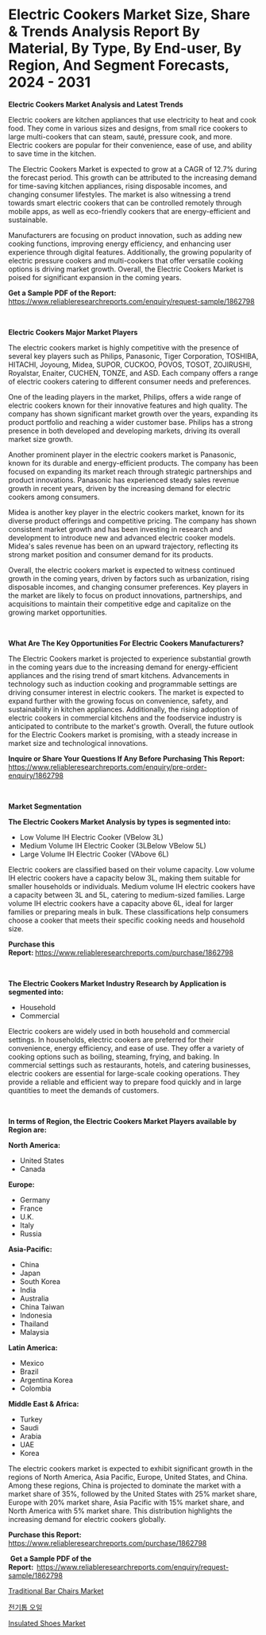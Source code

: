 <p><h1>Electric Cookers Market Size, Share & Trends Analysis Report By Material, By Type, By End-user, By Region, And Segment Forecasts, 2024 - 2031</h1></p><p><strong>Electric Cookers Market Analysis and Latest Trends</strong></p>
<p><p>Electric cookers are kitchen appliances that use electricity to heat and cook food. They come in various sizes and designs, from small rice cookers to large multi-cookers that can steam, sauté, pressure cook, and more. Electric cookers are popular for their convenience, ease of use, and ability to save time in the kitchen.</p><p>The Electric Cookers Market is expected to grow at a CAGR of 12.7% during the forecast period. This growth can be attributed to the increasing demand for time-saving kitchen appliances, rising disposable incomes, and changing consumer lifestyles. The market is also witnessing a trend towards smart electric cookers that can be controlled remotely through mobile apps, as well as eco-friendly cookers that are energy-efficient and sustainable.</p><p>Manufacturers are focusing on product innovation, such as adding new cooking functions, improving energy efficiency, and enhancing user experience through digital features. Additionally, the growing popularity of electric pressure cookers and multi-cookers that offer versatile cooking options is driving market growth. Overall, the Electric Cookers Market is poised for significant expansion in the coming years.</p></p>
<p><strong>Get a Sample PDF of the Report:&nbsp;</strong> <a href="https://www.reliableresearchreports.com/enquiry/request-sample/1862798">https://www.reliableresearchreports.com/enquiry/request-sample/1862798</a></p>
<p>&nbsp;</p>
<p><strong>Electric Cookers Major Market Players</strong></p>
<p><p>The electric cookers market is highly competitive with the presence of several key players such as Philips, Panasonic, Tiger Corporation, TOSHIBA, HITACHI, Joyoung, Midea, SUPOR, CUCKOO, POVOS, TOSOT, ZOJIRUSHI, Royalstar, Enaiter, CUCHEN, TONZE, and ASD. Each company offers a range of electric cookers catering to different consumer needs and preferences.</p><p>One of the leading players in the market, Philips, offers a wide range of electric cookers known for their innovative features and high quality. The company has shown significant market growth over the years, expanding its product portfolio and reaching a wider customer base. Philips has a strong presence in both developed and developing markets, driving its overall market size growth.</p><p>Another prominent player in the electric cookers market is Panasonic, known for its durable and energy-efficient products. The company has been focused on expanding its market reach through strategic partnerships and product innovations. Panasonic has experienced steady sales revenue growth in recent years, driven by the increasing demand for electric cookers among consumers.</p><p>Midea is another key player in the electric cookers market, known for its diverse product offerings and competitive pricing. The company has shown consistent market growth and has been investing in research and development to introduce new and advanced electric cooker models. Midea's sales revenue has been on an upward trajectory, reflecting its strong market position and consumer demand for its products.</p><p>Overall, the electric cookers market is expected to witness continued growth in the coming years, driven by factors such as urbanization, rising disposable incomes, and changing consumer preferences. Key players in the market are likely to focus on product innovations, partnerships, and acquisitions to maintain their competitive edge and capitalize on the growing market opportunities.</p></p>
<p>&nbsp;</p>
<p><strong>What Are The Key Opportunities For Electric Cookers Manufacturers?</strong></p>
<p><p>The Electric Cookers market is projected to experience substantial growth in the coming years due to the increasing demand for energy-efficient appliances and the rising trend of smart kitchens. Advancements in technology such as induction cooking and programmable settings are driving consumer interest in electric cookers. The market is expected to expand further with the growing focus on convenience, safety, and sustainability in kitchen appliances. Additionally, the rising adoption of electric cookers in commercial kitchens and the foodservice industry is anticipated to contribute to the market's growth. Overall, the future outlook for the Electric Cookers market is promising, with a steady increase in market size and technological innovations.</p></p>
<p><strong>Inquire or Share Your Questions If Any Before Purchasing This Report:</strong> <a href="https://www.reliableresearchreports.com/enquiry/pre-order-enquiry/1862798">https://www.reliableresearchreports.com/enquiry/pre-order-enquiry/1862798</a></p>
<p>&nbsp;</p>
<p><strong>Market Segmentation</strong></p>
<p><strong>The Electric Cookers Market Analysis by types is segmented into:</strong></p>
<p><ul><li>Low Volume IH Electric Cooker (VBelow 3L)</li><li>Medium Volume IH Electric Cooker (3LBelow VBelow 5L)</li><li>Large Volume IH Electric Cooker (VAbove 6L)</li></ul></p>
<p><p>Electric cookers are classified based on their volume capacity. Low volume IH electric cookers have a capacity below 3L, making them suitable for smaller households or individuals. Medium volume IH electric cookers have a capacity between 3L and 5L, catering to medium-sized families. Large volume IH electric cookers have a capacity above 6L, ideal for larger families or preparing meals in bulk. These classifications help consumers choose a cooker that meets their specific cooking needs and household size.</p></p>
<p><strong>Purchase this Report:&nbsp;</strong><a href="https://www.reliableresearchreports.com/purchase/1862798">https://www.reliableresearchreports.com/purchase/1862798</a></p>
<p>&nbsp;</p>
<p><strong>The Electric Cookers Market Industry Research by Application is segmented into:</strong></p>
<p><ul><li>Household</li><li>Commercial</li></ul></p>
<p><p>Electric cookers are widely used in both household and commercial settings. In households, electric cookers are preferred for their convenience, energy efficiency, and ease of use. They offer a variety of cooking options such as boiling, steaming, frying, and baking. In commercial settings such as restaurants, hotels, and catering businesses, electric cookers are essential for large-scale cooking operations. They provide a reliable and efficient way to prepare food quickly and in large quantities to meet the demands of customers.</p></p>
<p>&nbsp;</p>
<p><strong>In terms of Region, the Electric Cookers Market Players available by Region are:</strong></p>
<p>
    <p> <strong> North America: </strong>
        <ul>
            <li>United States</li>
            <li>Canada</li>
        </ul>
        </p> 
    <p> <strong> Europe: </strong>
        <ul>
            <li>Germany</li>
            <li>France</li>
            <li>U.K.</li>
            <li>Italy</li>
            <li>Russia</li>
        </ul>
        </p> 
    <p> <strong> Asia-Pacific: </strong>
        <ul>
            <li>China</li>
            <li>Japan</li>
            <li>South Korea</li>
            <li>India</li>
            <li>Australia</li>
            <li>China Taiwan</li>
            <li>Indonesia</li>
            <li>Thailand</li>
            <li>Malaysia</li>
        </ul>
        </p> 
    <p> <strong> Latin America: </strong>
        <ul>
            <li>Mexico</li>
            <li>Brazil</li>
            <li>Argentina Korea</li>
            <li>Colombia</li>
        </ul>
        </p> 
    <p> <strong> Middle East & Africa: </strong>
        <ul>
            <li>Turkey</li>
            <li>Saudi</li>
            <li>Arabia</li>
            <li>UAE</li>
            <li>Korea</li>
        </ul>
    </p>
    </p>
<p><p>The electric cookers market is expected to exhibit significant growth in the regions of North America, Asia Pacific, Europe, United States, and China. Among these regions, China is projected to dominate the market with a market share of 35%, followed by the United States with 25% market share, Europe with 20% market share, Asia Pacific with 15% market share, and North America with 5% market share. This distribution highlights the increasing demand for electric cookers globally.</p></p>
<p><strong>Purchase this Report: </strong><a href="https://www.reliableresearchreports.com/purchase/1862798">https://www.reliableresearchreports.com/purchase/1862798</a></p>
<p>&nbsp;<strong>Get a Sample PDF of the Report:&nbsp;&nbsp;</strong><a href="https://www.reliableresearchreports.com/enquiry/request-sample/1862798">https://www.reliableresearchreports.com/enquiry/request-sample/1862798</a></p>
<p><strong></strong></p>
<p><p><a href="https://github.com/angelajermaine/Market-Research-Report-List-2/blob/main/traditional-bar-chairs-market.md">Traditional Bar Chairs Market</a></p><p><a href="https://github.com/vsr06p4p49/Market-Research-Report-List-1/blob/main/40285892557.md">전기톱 오일</a></p><p><a href="https://github.com/beatblasta/Market-Research-Report-List-2/blob/main/insulated-shoes-market.md">Insulated Shoes Market</a></p></p>